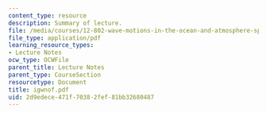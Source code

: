 ```yaml
---
content_type: resource
description: Summary of lecture.
file: /media/courses/12-802-wave-motions-in-the-ocean-and-atmosphere-spring-2004/2d9edece471f70382fef81bb32680487_igwnof.pdf
file_type: application/pdf
learning_resource_types:
- Lecture Notes
ocw_type: OCWFile
parent_title: Lecture Notes
parent_type: CourseSection
resourcetype: Document
title: igwnof.pdf
uid: 2d9edece-471f-7038-2fef-81bb32680487
---
```

